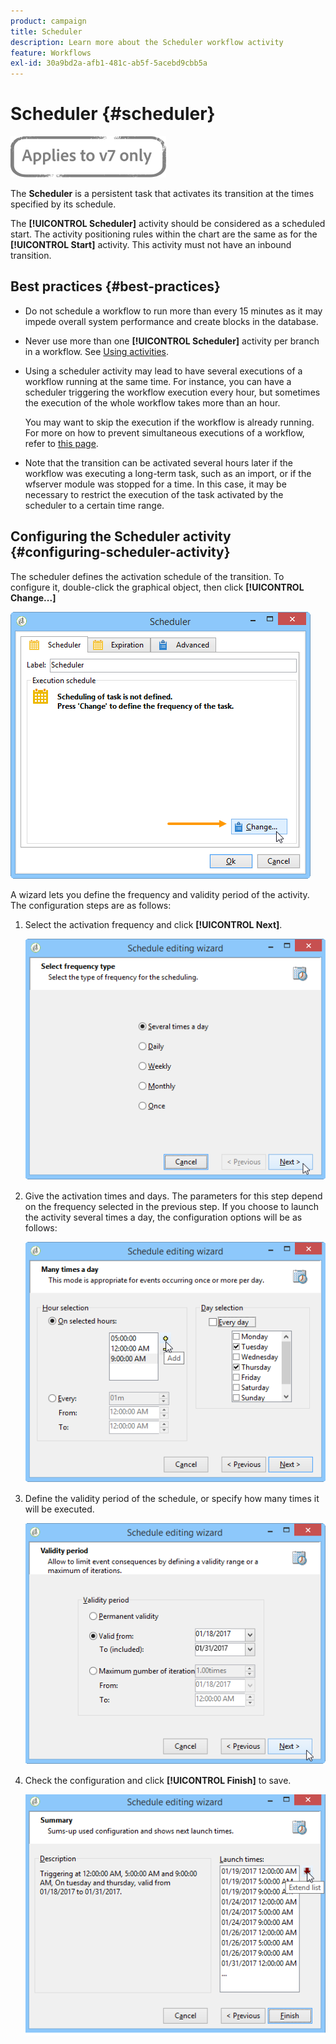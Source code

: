 ```yaml
---
product: campaign
title: Scheduler
description: Learn more about the Scheduler workflow activity
feature: Workflows
exl-id: 30a9bd2a-afb1-481c-ab5f-5acebd9cbb5a
---
```

# Scheduler {#scheduler}

![](../../assets/v7-only.svg)

The **Scheduler** is a persistent task that activates its transition at the times specified by its schedule.

The **[!UICONTROL Scheduler]** activity should be considered as a scheduled start. The activity positioning rules within the chart are the same as for the **[!UICONTROL Start]** activity. This activity must not have an inbound transition.

## Best practices {#best-practices}

* Do not schedule a workflow to run more than every 15 minutes as it may impede overall system performance and create blocks in the database.

* Never use more than one **[!UICONTROL Scheduler]** activity per branch in a workflow. See [Using activities](workflow-best-practices.md#using-activities).

* Using a scheduler activity may lead to have several executions of a workflow running at the same time. For instance, you can have a scheduler triggering the workflow execution every hour, but sometimes the execution of the whole workflow takes more than an hour.

   You may want to skip the execution if the workflow is already running. For more on how to prevent simultaneous executions of a workflow, refer to [this page](monitoring-workflow-execution.md#preventing-simultaneous-multiple-executions).

* Note that the transition can be activated several hours later if the workflow was executing a long-term task, such as an import, or if the wfserver module was stopped for a time. In this case, it may be necessary to restrict the execution of the task activated by the scheduler to a certain time range.

## Configuring the Scheduler activity {#configuring-scheduler-activity}

The scheduler defines the activation schedule of the transition. To configure it, double-click the graphical object, then click **[!UICONTROL Change...]** 

![](assets/s_user_segmentation_scheduler.png)

A wizard lets you define the frequency and validity period of the activity. The configuration steps are as follows:

1. Select the activation frequency and click **[!UICONTROL Next]**.

   ![](assets/s_user_segmentation_scheduler2.png)

1. Give the activation times and days. The parameters for this step depend on the frequency selected in the previous step. If you choose to launch the activity several times a day, the configuration options will be as follows:

   ![](assets/s_user_segmentation_scheduler3.png)

1. Define the validity period of the schedule, or specify how many times it will be executed.

   ![](assets/s_user_segmentation_scheduler4.png)

1. Check the configuration and click **[!UICONTROL Finish]** to save.

   ![](assets/s_user_segmentation_scheduler5.png)
